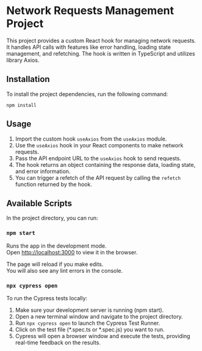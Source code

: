 # Network Requests Management Project

This project provides a custom React hook for managing network requests. It handles API calls with features like error handling, loading state management, and refetching. The hook is written in TypeScript and utilizes library Axios.

## Installation
To install the project dependencies, run the following command:

`npm install`

## Usage
1. Import the custom hook `useAxios` from the `useAxios` module.
2. Use the `useAxios` hook in your React components to make network requests.
3. Pass the API endpoint URL to the `useAxios` hook to send requests.
4. The hook returns an object containing the response data, loading state, and error information.
5. You can trigger a refetch of the API request by calling the `refetch` function returned by the hook.

## Available Scripts

In the project directory, you can run:

### `npm start`

Runs the app in the development mode.\
Open [http://localhost:3000](http://localhost:3000) to view it in the browser.

The page will reload if you make edits.\
You will also see any lint errors in the console.


### `npx cypress open`

To run the Cypress tests locally:

1. Make sure your development server is running (npm start).
2. Open a new terminal window and navigate to the project directory.
3. Run `npx cypress open` to launch the Cypress Test Runner.
4. Click on the test file (*.spec.ts or *.spec.js) you want to run.
5. Cypress will open a browser window and execute the tests, providing real-time feedback on the results.


